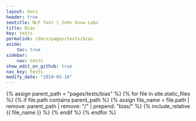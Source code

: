 ```yaml
---
layout: docs
header: true
seotitle: NLP Test | John Snow Labs
title: Bias
key: tests
permalink: /docs/pages/tests/bias
aside:
    toc: true
sidebar:
    nav: tests
show_edit_on_github: true
nav_key: tests
modify_date: "2019-05-16"
---
```


{% assign parent_path = "pages/tests/bias" %}
{% for file in site.static_files %}
    {% if file.path contains parent_path %}
        {% assign file_name = file.path | remove:  parent_path | remove:  "/" | prepend: "bias/" %}
        {% include_relative {{ file_name }} %}
    {% endif %}
{% endfor %}
